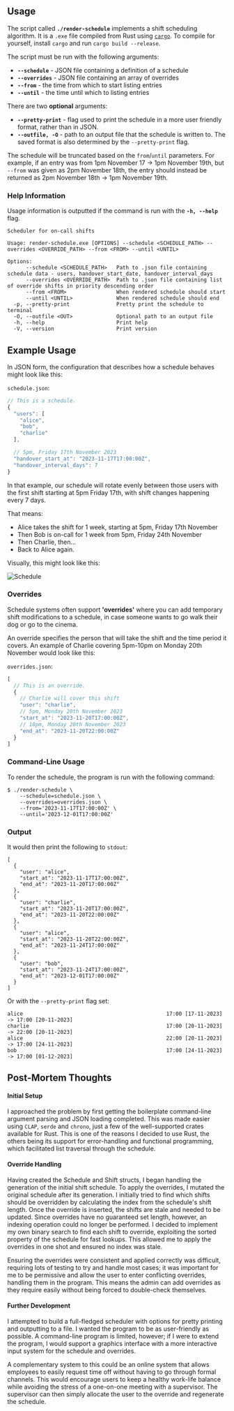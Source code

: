 ## Usage

The script called **`./render-schedule`** implements a shift scheduling algorithm.
It is a `.exe` file compiled from Rust using [`cargo`](https://doc.rust-lang.org/cargo/getting-started/installation.html). To compile for yourself, install `cargo` and run `cargo build --release`.

The script must be run with the following arguments:
- **`--schedule`** - JSON file containing a definition of a schedule
- **`--overrides`** - JSON file containing an array of overrides
- **`--from`** - the time from which to start listing entries
- **`--until`** - the time until which to listing entries

There are two **optional** arguments:
- **`--pretty-print`** - flag used to print the schedule in a more user friendly format, rather than in JSON.
- **`--outfile, -O`** - path to an output file that the schedule is written to. The saved format is also determined by the `--pretty-print` flag.

The schedule will be truncated based on the `from`/`until` parameters. For example, if an entry was from 1pm November 17 -> 1pm November 19th, 
but `--from` was given as 2pm November 18th, the entry should instead be returned as 2pm November 18th -> 1pm November 19th.

### Help Information

Usage information is outputted if the command is run with the **`-h, --help`** flag.

```console
Scheduler for on-call shifts

Usage: render-schedule.exe [OPTIONS] --schedule <SCHEDULE_PATH> --overrides <OVERRIDE_PATH> --from <FROM> --until <UNTIL>

Options:
      --schedule <SCHEDULE_PATH>   Path to .json file containing schedule data - users, handover_start_date, handover_interval_days
      --overrides <OVERRIDE_PATH>  Path to .json file containing list of override shifts in priority descending order
      --from <FROM>                When rendered schedule should start
      --until <UNTIL>              When rendered schedule should end
  -p, --pretty-print               Pretty print the schedule to terminal
  -O, --outfile <OUT>              Optional path to an output file
  -h, --help                       Print help
  -V, --version                    Print version

```


## Example Usage

In JSON form, the configuration that describes how a schedule behaves might look like this:

`schedule.json`:
```js
// This is a schedule.
{
  "users": [
    "alice",
    "bob",
    "charlie"
  ],

  // 5pm, Friday 17th November 2023
  "handover_start_at": "2023-11-17T17:00:00Z",
  "handover_interval_days": 7
}
```

In that example, our schedule will rotate evenly between those users with the 
first shift starting at 5pm Friday 17th, with shift changes happening every 7 days.

That means:

- Alice takes the shift for 1 week, starting at 5pm, Friday 17th November
- Then Bob is on-call for 1 week from 5pm, Friday 24th November
- Then Charlie, then...
- Back to Alice again.

Visually, this might look like this:

![Schedule](./schedule.png)

### Overrides

Schedule systems often support **'overrides'** where you can add temporary shift modifications 
to a schedule, in case someone wants to go walk their dog or go to the cinema.

An override specifies the person that will take the shift and the time period it covers. 
An example of Charlie covering 5pm-10pm on Monday 20th November would look like this:

`overrides.json`:
```js
[
  // This is an override.
  {
    // Charlie will cover this shift
    "user": "charlie",
    // 5pm, Monday 20th November 2023
    "start_at": "2023-11-20T17:00:00Z",
    // 10pm, Monday 20th November 2023
    "end_at": "2023-11-20T22:00:00Z"
  }
]
```

### Command-Line Usage

To render the schedule, the program is run with the following command:

```console
$ ./render-schedule \
    --schedule=schedule.json \
    --overrides=overrides.json \
    --from='2023-11-17T17:00:00Z' \
    --until='2023-12-01T17:00:00Z'
```

### Output

It would then print the following to `stdout`:
```console
[
  {
    "user": "alice",
    "start_at": "2023-11-17T17:00:00Z",
    "end_at": "2023-11-20T17:00:00Z"
  },
  {
    "user": "charlie",
    "start_at": "2023-11-20T17:00:00Z",
    "end_at": "2023-11-20T22:00:00Z"
  },
  {
    "user": "alice",
    "start_at": "2023-11-20T22:00:00Z",
    "end_at": "2023-11-24T17:00:00Z"
  },
  {
    "user": "bob",
    "start_at": "2023-11-24T17:00:00Z",
    "end_at": "2023-12-01T17:00:00Z"
  }
]
```

Or with the `--pretty-print` flag set:

```console
alice                                              17:00 [17-11-2023] -> 17:00 [20-11-2023]
charlie                                            17:00 [20-11-2023] -> 22:00 [20-11-2023]
alice                                              22:00 [20-11-2023] -> 17:00 [24-11-2023]
bob                                                17:00 [24-11-2023] -> 17:00 [01-12-2023]
```

## Post-Mortem Thoughts

#### Initial Setup
I approached the problem by first getting the boilerplate command-line argument parsing and JSON loading completed. This was made easier using `CLAP`, `serde` and `chrono`, just a few of the well-supported crates available for Rust. This is one of the reasons I decided to use Rust, the others being its support for error-handling and functional programming, which facilitated list traversal through the schedule.

#### Override Handling
Having created the Schedule and Shift structs, I began handling the generation of the initial shift schedule. To apply the overrides, I mutated the original schedule after its generation. I initially tried to find which shifts should be overridden by calculating the index from the schedule's shift length. Once the override is inserted, the shifts are stale and needed to be updated. Since overrides have no guaranteed set length, however, an indexing operation could no longer be performed.
I decided to implement my own binary search to find each shift to override, exploiting the sorted property of the schedule for fast lookups. This allowed me to apply the overrides in one shot and ensured no index was stale.

Ensuring the overrides were consistent and applied correctly was difficult, requiring lots of testing to try and handle most cases; it was important for me to be permissive and allow the user to enter conflicting overrides, handling them in the program. This means the admin can add overrides as they require easily without being forced to double-check themselves.

#### Further Development
I attempted to build a full-fledged scheduler with options for pretty printing and outputting to a file. I wanted the program to be as user-friendly as possible. A command-line program is limited, however; if I were to extend the program, I would support a graphics interface with a more interactive input system for the schedule and overrides. 

A complementary system to this could be an online system that allows employees to easily request time off without having to go through formal channels. This would encourage users to keep a healthy work-life balance while avoiding the stress of a one-on-one meeting with a supervisor. The supervisor can then simply allocate the user to the override and regenerate the schedule.